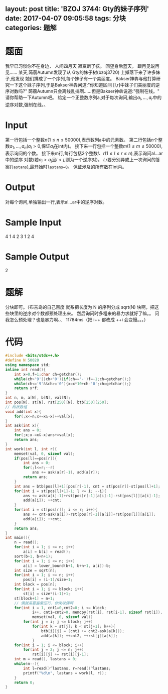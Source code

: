 layout: post
title: 'BZOJ 3744: Gty的妹子序列'
date: 2017-04-07 09:05:58
tags: 分块
categories: 题解
---
# 题面
我早已习惯你不在身边，
人间四月天 寂寞断了弦。
回望身后蓝天，
跟再见说再见……
某天,蒟蒻Autumn发现了从 Gty的妹子树(bzoj3720) 上掉落下来了许多妹子,他发现
她们排成了一个序列,每个妹子有一个美丽度。
Bakser神犇与他打算研究一下这个妹子序列,于是Bakser神犇问道:"你知道区间
[l,r]中妹子们美丽度的逆序对数吗?"
蒟蒻Autumn只会离线乱搞啊……但是Bakser神犇说道:"强制在线。"
请你帮助一下Autumn吧。
给定一个正整数序列a,对于每次询问,输出$a_l,...,a_r$中的逆序对数,强制在线。、


# Input
第一行包括一个整数$n$($1\leq n\leq 50000$),表示数列a中的元素数。
第二行包括$n$个整数$a_1,...,a_n$($a_i\gt 0$,保证$a_i$在int内)。
接下来一行包括一个整数$m$($1\leq m\leq 50000$),表示询问的个数。
接下来m行,每行包括$2$个整数$l$、$r$($1\leq l\leq r\leq n$),表示询问al...ar中的逆序
对数(若$a_i\gt a_j$且$i\lt j$,则为一个逆序对)。
$l$,$r$要分别异或上一次询问的答案(`lastans`),最开始时`lastans=0`。
保证涉及的所有数在int内。

# Output
对每个询问,单独输出一行,表示al...ar中的逆序对数。

# Sample Input
4
1 4 2 3
1
2 4

# Sample Output
2

# 题解
分块即可。（布吉岛的自己百度
就系把长度为 N 的序列分成 sqrt(N) 块啊，把这些块里的逆序对个数都预处理出来。
然后询问时多粗来的暴力求就好了嘛。。
问我怎么预处理？也是暴力啊、、
11784ms（把 i++ 都改成 ++i 会变慢。。。）

# 代码
```cpp
#include <bits/stdc++.h>
#define N 50020
using namespace std;
inline int read(){
	int x=0,f=1;char ch=getchar();
	while(ch>'9'||ch<'0'){if(ch=='-')f=-1;ch=getchar();}
	while(ch<='9'&&ch>='0'){x=x*10+ch-'0';ch=getchar();}
	return x*f;
}
int n, m, a[N], b[N], val[N];
int pos[N], st[N], rst[250][N], btb[250][250];
// 树状数组
void add(int x){
	for(;x<=n;x+=x&-x)++val[x];
}
int ask(int x){
	int ans = 0;
	for(;x;x-=x&-x)ans+=val[x];
	return ans;
}
int work(int l, int r){
	memset(val, 0, sizeof val);
	if(pos[l]==pos[r]){
		int ans = 0;
		for(;l<=r;--r)
			ans += ask(a[r]-1), add(a[r]);
		return ans;
	}
	int ans = btb[pos[l]+1][pos[r]-1], cnt = st[pos[r]]-st[pos[l]+1];
	for(int i = st[pos[l]+1]-1; l <= i; --i){
		ans += ask(a[i]-1)+rst[pos[r]-1][a[i]-1]-rst[pos[l]][a[i]-1];
		add(a[i]); ++cnt;
	}
	for(int i = st[pos[r]]; i <= r; i++){
		ans += cnt-ask(a[i])-rst[pos[r]-1][a[i]]+rst[pos[l]][a[i]];
		add(a[i]); ++cnt;
	}
	return ans;
}
int main(){
	n = read();
	for(int i = 1; i <= n; i++)
		a[i] = b[i] = read();
	sort(b+1, b+n+1);
	for(int i = 1; i <= n; i++)
		a[i] = lower_bound(b+1, b+n+1, a[i])-b;
	int size = sqrt(n);
	for(int i = 1; i <= n; i++)
		pos[i] = (i-1)/size+1;
	int block = pos[n];
	for(int i = 1; i <= block; i++)
		st[i] = size*(i-1)+1;
	st[block+1] = n+1;
	// 偶就系要酱紫压行，你来咬偶啊
	for(int i = 1, cnt1=0,cnt2=0; i <= block;
			i++, cnt1=cnt2=0, memcpy(rst[i], rst[i-1], sizeof rst[i]),
			memset(val, 0, sizeof val))
		for(int j = i; j <= block; j++)
			for(int k = st[j]; k < st[j+1]; k++){
				btb[i][j] = (cnt1 += cnt2-ask(a[k]));
				add(a[k]); ++cnt2, ++rst[j][a[k]];
			}
	for(int i = 1; i <= block; i++)
		for(int j = 2; j <= n; j++)
			rst[i][j] += rst[i][j-1];
	int m = read(), lastans = 0;
	while(m--){
		int l=read()^lastans, r=read()^lastans;
		printf("%d\n", lastans = work(l, r));
	}
	return 0;
}
```